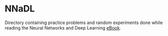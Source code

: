 # NNaDL

Directory containing practice problems and random experiments done while reading the Neural Networks and Deep Learning [eBook](http://neuralnetworksanddeeplearning.com/).
